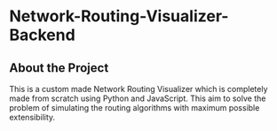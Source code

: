 # Network-Routing-Visualizer-Backend

## About the Project
This is a custom made Network Routing Visualizer which is completely made from scratch using Python and JavaScript. This aim to solve the problem of simulating the routing algorithms with maximum possible extensibility.
